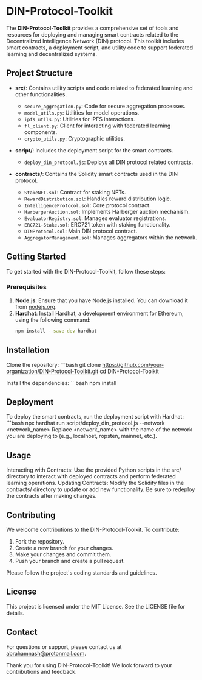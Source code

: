 # DIN-Protocol-Toolkit

The **DIN-Protocol-Toolkit** provides a comprehensive set of tools and resources for deploying and managing smart contracts related to the Decentralized Intelligence Network (DIN) protocol. This toolkit includes smart contracts, a deployment script, and utility code to support federated learning and decentralized systems.

## Project Structure

- **src/**: Contains utility scripts and code related to federated learning and other functionalities.
  - `secure_aggregation.py`: Code for secure aggregation processes.
  - `model_utils.py`: Utilities for model operations.
  - `ipfs_utils.py`: Utilities for IPFS interactions.
  - `fl_client.py`: Client for interacting with federated learning components.
  - `crypto_utils.py`: Cryptographic utilities.

- **script/**: Includes the deployment script for the smart contracts.
  - `deploy_din_protocol.js`: Deploys all DIN protocol related contracts.

- **contracts/**: Contains the Solidity smart contracts used in the DIN protocol.
  - `StakeNFT.sol`: Contract for staking NFTs.
  - `RewardDistribution.sol`: Handles reward distribution logic.
  - `IntelligenceProtocol.sol`: Core protocol contract.
  - `HarbergerAuction.sol`: Implements Harberger auction mechanism.
  - `EvaluatorRegistry.sol`: Manages evaluator registrations.
  - `ERC721-Stake.sol`: ERC721 token with staking functionality.
  - `DINProtocol.sol`: Main DIN protocol contract.
  - `AggregatorManagement.sol`: Manages aggregators within the network.

## Getting Started

To get started with the DIN-Protocol-Toolkit, follow these steps:

### Prerequisites

1. **Node.js**: Ensure that you have Node.js installed. You can download it from [nodejs.org](https://nodejs.org/).
2. **Hardhat**: Install Hardhat, a development environment for Ethereum, using the following command:
   ```bash
   npm install --save-dev hardhat

## Installation
Clone the repository:
     ```bash
  git clone https://github.com/your-organization/DIN-Protocol-Toolkit.git
  cd DIN-Protocol-Toolkit

Install the dependencies:
    ```bash
  npm install

## Deployment

To deploy the smart contracts, run the deployment script with Hardhat:
    ```bash
  npx hardhat run script/deploy_din_protocol.js --network <network_name>
  Replace <network_name> with the name of the network you are deploying to (e.g., localhost, ropsten, mainnet, etc.).

## Usage
Interacting with Contracts: Use the provided Python scripts in the src/ directory to interact with deployed contracts and perform federated learning operations.
Updating Contracts: Modify the Solidity files in the contracts/ directory to update or add new functionality. Be sure to redeploy the contracts after making changes.

## Contributing
We welcome contributions to the DIN-Protocol-Toolkit. To contribute:

1. Fork the repository.
2. Create a new branch for your changes.
3. Make your changes and commit them.
4. Push your branch and create a pull request.

Please follow the project's coding standards and guidelines.

## License
This project is licensed under the MIT License. See the LICENSE file for details.

## Contact
For questions or support, please contact us at abrahamnash@protonmail.com.

Thank you for using DIN-Protocol-Toolkit! We look forward to your contributions and feedback.
